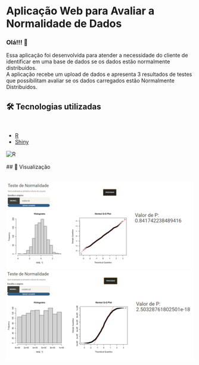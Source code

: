 # Aplicação Web para Avaliar a Normalidade de Dados
### Olá!!! 👋

Essa aplicação foi desenvolvida para atender a necessidade do cliente de identificar em uma base de dados se os dados estão normalmente distribuídos.</br> 
A aplicação recebe um upload de dados e apresenta 3 resultados de testes que possibilitam avaliar se os dados carregados estão Normalmente Distribuídos. 
</br>

## 🛠️ Tecnologias utilizadas
</br>

* [R](https://www.r-project.org/)
* [Shiny](https://shiny.rstudio.com/)

<div styLe="display:inline_block" >
<img align="center" alt="R" src="https://img.shields.io/badge/R-276DC3?style=for-the-badge&logo=r&logoColor=white" />
</div>
</br>
## 📌 Visualização
</br>
</br>

![](img/normalidade1.PNG)
</br>
![](img/normalidade2.PNG)